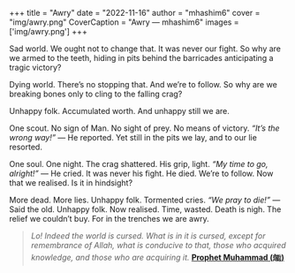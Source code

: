 +++
title = "Awry"
date = "2022-11-16"
author = "mhashim6"
cover = "img/awry.png"
CoverCaption = "Awry — mhashim6"
images = ['img/awry.png']
+++

Sad world. We ought not to change that. It was never our fight. So why are we armed to the teeth, hiding in pits behind the barricades anticipating a tragic victory?

Dying world. There’s no stopping that. And we’re to follow. So why are we breaking bones only to cling to the falling crag?

Unhappy folk. Accumulated worth. And unhappy still we are.

One scout. No sign of Man. No sight of prey. No means of victory. _“It’s the wrong way!”_ — He reported. Yet still in the pits we lay, and to our lie resorted.

One soul. One night. The crag shattered. His grip, light. _“My time to go, alright!”_ — He cried. It was never his fight. He died. We’re to follow. Now that we realised. Is it in hindsight?

More dead. More lies. Unhappy folk. Tormented cries. _“We pray to die!”_ — Said the old. Unhappy folk. Now realised. Time, wasted. Death is nigh. The relief we couldn’t buy. For in the trenches we are awry.

> _Lo! Indeed the world is cursed. What is in it is cursed, except for remembrance of Allah, what is conducive to that, those who acquired knowledge, and those who are acquiring it._
>__[Prophet Muhammad (ﷺ)](https://sunnah.com/tirmidhi:2322)__
